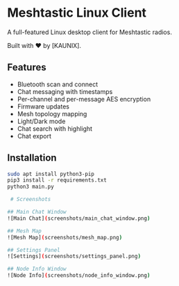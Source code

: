 # Meshtastic Linux Client

A full-featured Linux desktop client for Meshtastic radios.

Built with ❤️ by [KAUNIX].

## Features
- Bluetooth scan and connect
- Chat messaging with timestamps
- Per-channel and per-message AES encryption
- Firmware updates
- Mesh topology mapping
- Light/Dark mode
- Chat search with highlight
- Chat export

## Installation
```bash
sudo apt install python3-pip
pip3 install -r requirements.txt
python3 main.py

 # Screenshots

## Main Chat Window
![Main Chat](screenshots/main_chat_window.png)

## Mesh Map
![Mesh Map](screenshots/mesh_map.png)

## Settings Panel
![Settings](screenshots/settings_panel.png)

## Node Info Window
![Node Info](screenshots/node_info_window.png)

